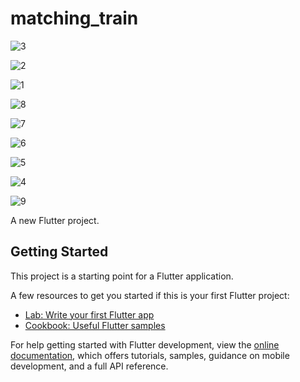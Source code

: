 # matching_train

![3](https://github.com/kalimaty/matching_train/assets/105967966/2b433d42-9187-4731-b8b5-fe6e19e6c001)



![2](https://github.com/kalimaty/matching_train/assets/105967966/25f5db0d-481e-48ee-905d-2349957c865a)



![1](https://github.com/kalimaty/matching_train/assets/105967966/841a8769-34ac-4d9a-b26e-737d49752230)




![8](https://github.com/kalimaty/matching_train/assets/105967966/8cc1fb8e-20f1-4975-97d5-fecd26cdf476)



![7](https://github.com/kalimaty/matching_train/assets/105967966/1a2f2a4f-3c45-4e5f-893e-b5e4941f471c)



![6](https://github.com/kalimaty/matching_train/assets/105967966/50f25a1c-66c7-4718-94b9-ef294a91a9ee)



![5](https://github.com/kalimaty/matching_train/assets/105967966/58a00040-918e-4004-9ef5-e35ee48cc62f)


![4](https://github.com/kalimaty/matching_train/assets/105967966/2d53b65a-aee5-47f2-b8f0-6abed67de78d)







![9](https://github.com/kalimaty/matching_train/assets/105967966/6e6f9561-42b6-4370-94b1-a7bf4f02f1d5)




A new Flutter project.

## Getting Started

This project is a starting point for a Flutter application.

A few resources to get you started if this is your first Flutter project:

- [Lab: Write your first Flutter app](https://docs.flutter.dev/get-started/codelab)
- [Cookbook: Useful Flutter samples](https://docs.flutter.dev/cookbook)

For help getting started with Flutter development, view the
[online documentation](https://docs.flutter.dev/), which offers tutorials,
samples, guidance on mobile development, and a full API reference.
